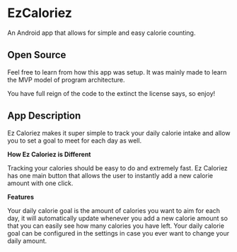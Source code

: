 # EzCaloriez
An Android app that allows for simple and easy calorie counting.

## Open Source ##

Feel free to learn from how this app was setup. It was mainly made to learn the MVP model of program architecture.

You have full reign of the code to the extinct the license says, so enjoy!

## App Description ##

Ez Caloriez makes it super simple to track your daily calorie intake and allow you to set a goal to meet for each day as well.

**How Ez Caloriez is Different**

Tracking your calories should be easy to do and extremely fast. Ez Caloriez has one main button that allows the user to instantly add a new calorie amount with one click.

**Features**

Your daily calorie goal is the amount of calories you want to aim for each day, it will automatically update whenever you add a new calorie amount so that you can easily see how many calories you have left. Your daily calorie goal can be configured in the settings in case you ever want to change your daily amount.
